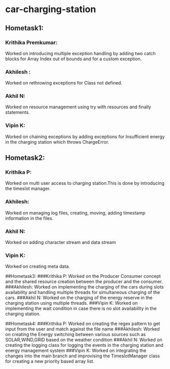 # car-charging-station
## Hometask1:
### Krithika Premkumar: 
Worked on introducing multiple exception handling by adding two catch blocks for Array Index out of bounds and for a custom exception.
### Akhilesh : 
Worked on rethrowing exceptions for Class not defined.
### Akhil N: 
Worked on resource management using try with resources and finally statements.
### Vipin K:
Worked on chaining exceptions by adding exceptions for Insufficient energy in the charging station which throws ChargeError.

## Hometask2:
### Krithika P: 
Worked on multi user access to charging station.This is done by introducing the timeslot manager.
### Akhilesh: 
Worked on managing log files, creating, moving, adding timestamp information in the files.
### Akhil N: 
Worked on adding character stream and data stream
### Vipin K: 
Worked on creating meta data.

##Hometask3:
###Krithika P:
Worked on the Producer Consumer concept and the shared resource creation between the producer and the consumer.
###Akhilesh:
Worked on implementing the charging of the cars during slots availability and handling multiple threads for simultaneous charging of the cars.
###Akhil N:
Worked on the charging of the energy reserve in the charging station using multiple threads.
###Vipin K:
Worked on implementing the wait condition in case there is no slot availability in the charging station.

##Hometask4:
###Krithika P:
Worked on creating the regex pattern to get input from the user and match against the file name
###Akhilesh:
Worked on creating the Energy switching between various sources such as SOLAR,WIND,GRID based on the weather condition
###Akhil N:
Worked on creating the logging class for logging the events in the charging station and energy management system
###Vipin K:
Worked on integrating the changes into the main branch and improvising the TimeslotManager class for creating a new priority based array list.

